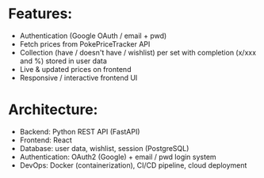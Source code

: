 # Features:
- Authentication (Google OAuth / email + pwd)
- Fetch prices from PokePriceTracker API
- Collection (have / doesn't have / wishlist) per set with completion (x/xxx and %) stored in user data
- Live & updated prices on frontend
- Responsive / interactive frontend UI

# Architecture:
- Backend: Python REST API (FastAPI)
- Frontend: React
- Database: user data, wishlist, session (PostgreSQL)
- Authentication: OAuth2 (Google) + email / pwd login system
- DevOps: Docker (containerization), CI/CD pipeline, cloud deployment


